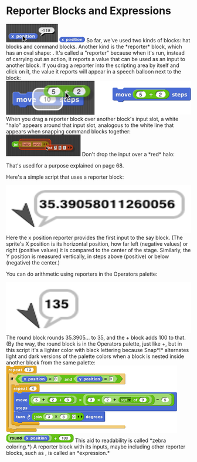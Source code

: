 # Reporter Blocks and Expressions

<img src="/content/assets/images/image65.png" style="width:141px; height:50px">
<img src="/content/assets/images/image66.png" style="width:70px; height:15px">
So far, we've used two kinds of blocks: hat blocks
and command blocks. Another kind is the *reporter* block, which has an
oval shape: . It's called a "reporter" because when it's run, instead of
carrying out an action, it reports a value that can be used as an input
to another block. If you drag a reporter into the scripting area by
itself and click on it, the value it reports will appear in a speech
balloon next to the block:

<img src="/content/assets/images/image67.png" style="width:510px; height:92px">
When you drag a reporter block over
another block's input slot, a white "halo" appears around that input
slot, analogous to the white line that appears when snapping command
blocks together:

<img src="/content/assets/images/image71.png" style="width:203px; height:59px">
Don't drop the input over a *red* halo:

That's used for a purpose explained on page 68.

Here's a simple script that uses a reporter block:

<img src="/content/assets/images/image72.png" style="width:511px; height:131px">
Here the x position reporter provides the
first input to the say block. (The sprite's X position is its horizontal
position, how far left (negative values) or right (positive values) it
is compared to the center of the stage. Similarly, the Y position is
measured vertically, in steps above (positive) or below (negative) the
center.)

You can do arithmetic using reporters in the Operators palette:

<img src="/content/assets/images/image76.png" style="width:601px; height:139px">
The round block rounds 35.3905... to 35,
and the + block adds 100 to that. (By the way, the round block is in the
Operators palette, just like +, but in this script it's a lighter color
with black lettering because Snap*!* alternates light and dark versions
of the palette colors when a block is nested inside another block from
the same palette:

<img src="/content/assets/images/image80.png" style="width:466px; height:183px">


<img src="/content/assets/images/image81.png" style="width:184px; height:23px">
This aid to readability is called *zebra
coloring.*) A reporter block with its inputs, maybe including other
reporter blocks, such as , is called an *expression.*

